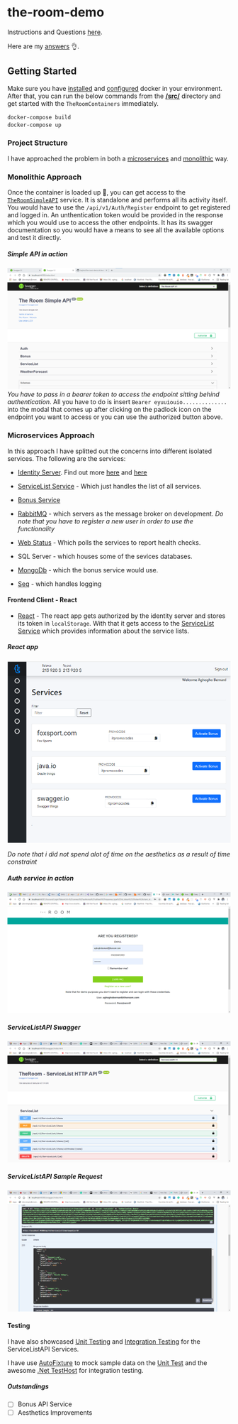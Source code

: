 # the-room-demo

Instructions and Questions [here](Questions.md).

Here are my [answers](Answers.md) :ok_hand:.


## Getting Started

Make sure you have [installed](https://docs.docker.com/docker-for-windows/install/) and [configured](https://github.com/dotnet-architecture/eShopOnContainers/wiki/Windows-setup#configure-docker) docker in your environment. After that, you can run the below commands from the [**/src/**](/src) directory and get started with the `TheRoomContainers` immediately.

```powershell
docker-compose build
docker-compose up
```

### Project Structure
I have approached the problem in both a [microservices](/src) and [monolithic](/TheRoomSimpleAPI) way.

### Monolithic Approach
Once the container is loaded up :rocket:, you can get access to the [`TheRoomSimpleAPI`](/TheRoomSimpleAPI) service. It is standalone and performs all its activity itself. You would have to use the `/api/v1/Auth/Register` endpoint to get registered and logged in. An unthentication token would be provided in the response which you would use to access the other endpoints. It has its swagger documentation so you would have a means to see all the available options and test it directly.

##### Simple API in action
![](/Images/simple-api.png)
*You have to pass in a bearer token to access the endpoint sitting behind authentication*.
All you have to do is insert `Bearer eyuuiouio..............` into the modal that comes up after clicking on the padlock icon on the endpoint you want to access or you can use the authorized button above.

### Microservices Approach
In this approach I have splitted out the concerns into different isolated services. The following are the services:

- [Identity Server](/src/Services/Identity). Find out more [here](https://github.com/IdentityServer/IdentityServer4) and [here](https://identityserver4.readthedocs.io/en/latest/)

- [ServiceList Service](/src/Services/ServiceList) - Which just handles the list of all services.
- [Bonus Service](/src/Services/Bonus)
- [RabbitMQ](https://github.com/rabbitmq/rabbitmq-dotnet-client/) - which servers as the message broker on development. 
*Do note that you have to register a new user in order to use the functionality*

- [Web Status](https://github.com/xabaril/AspNetCore.Diagnostics.HealthChecks) - Which polls the services to report health checks.
- SQL Server - which houses some of the sevices databases.
- [MongoDb](https://docs.mongodb.com/manual/) - which the bonus service would use.
- [Seq](https://datalust.co/seq) - which handles logging

#### Frontend Client - React
- [React](src/Web/the-room) - The react app gets authorized by the identity server and stores its token in `localStorage`. With that it gets access to the  [ServiceList Service](/src/Services/ServiceList) which provides information about the service lists. 

##### React app
![](/Images/react-app.png)

*Do note that i did not spend alot of time on the aesthetics as a result of time constraint*

##### Auth service in action
![](/Images/auth-service-in-action.png)

##### ServiceListAPI Swagger
![](/Images/service-list-swagger.png)

##### ServiceListAPI Sample Request
![](/Images/end-point-in-action.png)


#### Testing
I have also showcased [Unit Testing](/src/Services/ServiceList/tests/ServiceList.UnitTests) and [Integration Testing](/src/Services/ServiceList/tests/ServiceList.FunctionalTests) for the ServiceListAPI Services.

I have use [AutoFixture](https://github.com/AutoFixture/AutoFixture) to mock sample data on the [Unit Test](/src/Services/ServiceList/tests/ServiceList.UnitTests) and the awesome [.Net TestHost](https://docs.microsoft.com/en-us/dotnet/api/microsoft.aspnetcore.testhost?view=aspnetcore-5.0) for integration testing.



##### Outstandings
- [ ] Bonus API Service
- [ ] Aesthetics Improvements
